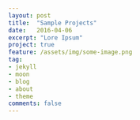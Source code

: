 ```yaml
---
layout: post
title:  "Sample Projects"
date:   2016-04-06
excerpt: "Lore Ipsum"
project: true
feature: /assets/img/some-image.png
tag:
- jekyll 
- moon
- blog
- about
- theme
comments: false
---
```

